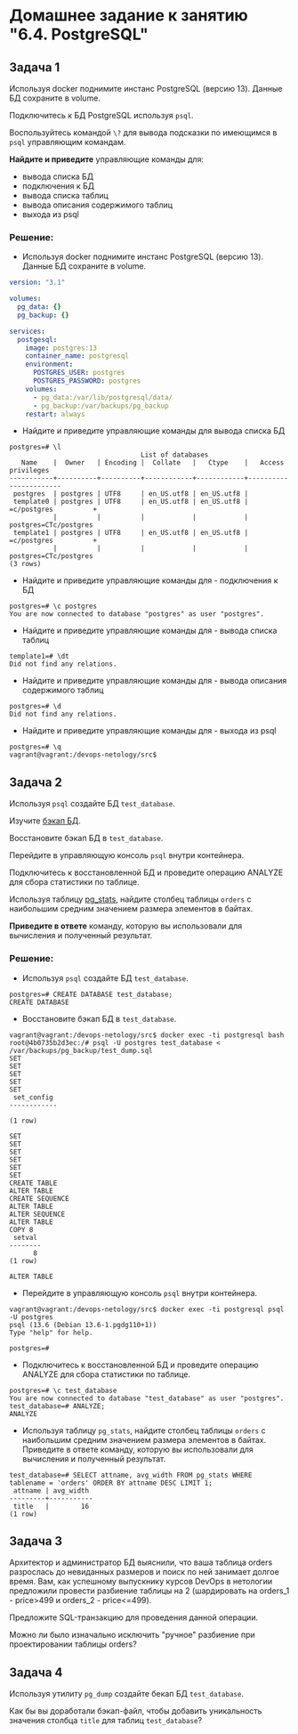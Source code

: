 # Домашнее задание к занятию "6.4. PostgreSQL"

## Задача 1

Используя docker поднимите инстанс PostgreSQL (версию 13). Данные БД сохраните в volume.

Подключитесь к БД PostgreSQL используя `psql`.

Воспользуйтесь командой `\?` для вывода подсказки по имеющимся в `psql` управляющим командам.

**Найдите и приведите** управляющие команды для:
- вывода списка БД
- подключения к БД
- вывода списка таблиц
- вывода описания содержимого таблиц
- выхода из psql

### Решение:
* Используя docker поднимите инстанс PostgreSQL (версию 13). Данные БД сохраните в volume.
```yaml
version: "3.1"

volumes:
  pg_data: {}
  pg_backup: {}

services:
  postgesql:
    image: postgres:13
    container_name: postgresql
    environment:
      POSTGRES_USER: postgres
      POSTGRES_PASSWORD: postgres
    volumes:
      - pg_data:/var/lib/postgresql/data/
      - pg_backup:/var/backups/pg_backup
    restart: always
```
* Найдите и приведите управляющие команды для вывода списка БД
```shell
postgres=# \l
                                 List of databases                                 
   Name    |  Owner   | Encoding |  Collate   |   Ctype    |   Access privileges   
-----------+----------+----------+------------+------------+-----------------------
 postgres  | postgres | UTF8     | en_US.utf8 | en_US.utf8 |                       
 template0 | postgres | UTF8     | en_US.utf8 | en_US.utf8 | =c/postgres          +
           |          |          |            |            | postgres=CTc/postgres 
 template1 | postgres | UTF8     | en_US.utf8 | en_US.utf8 | =c/postgres          +
           |          |          |            |            | postgres=CTc/postgres 
(3 rows) 
```
* Найдите и приведите управляющие команды для - подключения к БД
```shell
postgres=# \c postgres
You are now connected to database "postgres" as user "postgres".
```
* Найдите и приведите управляющие команды для - вывода списка таблиц
```shell
template1=# \dt
Did not find any relations.
```
* Найдите и приведите управляющие команды для - вывода описания содержимого таблиц
```shell
postgres=# \d
Did not find any relations.
```
* Найдите и приведите управляющие команды для - выхода из psql
```shell
postgres=# \q
vagrant@vagrant:/devops-netology/src$ 
```

## Задача 2

Используя `psql` создайте БД `test_database`.

Изучите [бэкап БД](https://github.com/netology-code/virt-homeworks/tree/master/06-db-04-postgresql/test_data).

Восстановите бэкап БД в `test_database`.

Перейдите в управляющую консоль `psql` внутри контейнера.

Подключитесь к восстановленной БД и проведите операцию ANALYZE для сбора статистики по таблице.

Используя таблицу [pg_stats](https://postgrespro.ru/docs/postgresql/12/view-pg-stats), найдите столбец таблицы `orders` 
с наибольшим средним значением размера элементов в байтах.

**Приведите в ответе** команду, которую вы использовали для вычисления и полученный результат.

### Решение:
* Используя `psql` создайте БД `test_database`.
```shell
postgres=# CREATE DATABASE test_database;
CREATE DATABASE
```
* Восстановите бэкап БД в `test_database`.
```shell
vagrant@vagrant:/devops-netology/src$ docker exec -ti postgresql bash
root@4b0735b2d3ec:/# psql -U postgres test_database < /var/backups/pg_backup/test_dump.sql
SET
SET
SET
SET
SET
 set_config
------------

(1 row)

SET
SET
SET
SET
SET
SET
CREATE TABLE
ALTER TABLE
CREATE SEQUENCE
ALTER TABLE
ALTER SEQUENCE
ALTER TABLE
COPY 8
 setval
--------
      8
(1 row)

ALTER TABLE
```
* Перейдите в управляющую консоль `psql` внутри контейнера.
```shell
vagrant@vagrant:/devops-netology/src$ docker exec -ti postgresql psql -U postgres
psql (13.6 (Debian 13.6-1.pgdg110+1))
Type "help" for help.

postgres=# 
```
* Подключитесь к восстановленной БД и проведите операцию ANALYZE для сбора статистики по таблице.
```shell
postgres=# \c test_database 
You are now connected to database "test_database" as user "postgres".
test_database=# ANALYZE;
ANALYZE
```
* Используя таблицу `pg_stats`, найдите столбец таблицы `orders` с наибольшим средним значением размера элементов 
в байтах. Приведите в ответе команду, которую вы использовали для вычисления и полученный результат.
```shell
test_database=# SELECT attname, avg_width FROM pg_stats WHERE tablename = 'orders' ORDER BY attname DESC LIMIT 1;
 attname | avg_width 
---------+-----------
 title   |        16
(1 row)
```

## Задача 3

Архитектор и администратор БД выяснили, что ваша таблица orders разрослась до невиданных размеров и
поиск по ней занимает долгое время. Вам, как успешному выпускнику курсов DevOps в нетологии предложили
провести разбиение таблицы на 2 (шардировать на orders_1 - price>499 и orders_2 - price<=499).

Предложите SQL-транзакцию для проведения данной операции.

Можно ли было изначально исключить "ручное" разбиение при проектировании таблицы orders?

## Задача 4

Используя утилиту `pg_dump` создайте бекап БД `test_database`.

Как бы вы доработали бэкап-файл, чтобы добавить уникальность значения столбца `title` для таблиц `test_database`?
